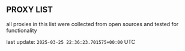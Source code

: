 ## PROXY LIST

all proxies in this list were collected from open sources and tested for functionality

last update: `2025-03-25 22:36:23.701575+00:00` UTC